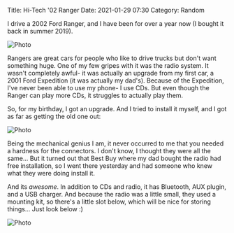 Title: Hi-Tech '02 Ranger
Date: 2021-01-29 07:30
Category: Random

I drive a 2002 Ford Ranger, and I have been for over a year now (I bought it back in summer 2019). 

![Photo]({attach}images/ranger.jpg)

Rangers are great cars for people who like to drive trucks but don't want something huge. One of my few gripes with it was the radio system. It wasn't completely awful- it was actually an upgrade from my first car, a 2001 Ford Expedition (it was actually my dad's). Because of the Expedition, I've never been able to use my phone- I use CDs. But even though the Ranger can play more CDs, it struggles to actually play them.

So, for my birthday, I got an upgrade. And I tried to install it myself, and I got as far as getting the old one out:

![Photo]({attach}images/radio-attempt.jpg)

Being the mechanical genius I am, it never occurred to me that you needed a hardness for the connectors. I don't know, I thought they were all the same... But it turned out that Best Buy where my dad bought the radio had free installation, so I went there yesterday and had someone who knew what they were doing install it.

And its _awesome_. In addition to CDs and radio, it has Bluetooth, AUX plugin, and a USB charger. And because the radio was a little small, they used a mounting kit, so there's a little slot below, which will be nice for storing things... Just look below :)

![Photo]({attach}images/new-radio.jpg)


